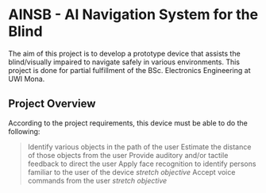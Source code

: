 # AINSB - AI Navigation System for the Blind
The aim of this project is to develop a prototype device that assists the blind/visually impaired to navigate safely in various environments. This project is done for partial fulfillment of the BSc. Electronics Engineering at UWI Mona.

## Project Overview
According to the project requirements, this device must be able to do the following:
> Identify various objects in the path of the user
> Estimate the distance of those objects from the user
> Provide auditory and/or tactile feedback to direct the user
> Apply face recognition to identify persons familiar to the user of the device *stretch objective*
> Accept voice commands from the user *stretch objective*
